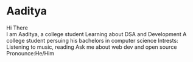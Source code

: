 # Aaditya
Hi There     
I am Aaditya, a college student 
Learning about DSA and Development
A college student persuing his bachelors in computer science
Intrests: Listening to music, reading
Ask me about web dev and open source
Pronounce:He/Him
